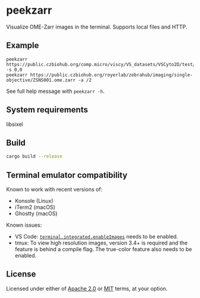 # peekzarr

Visualize OME-Zarr images in the terminal.
Supports local files and HTTP.

## Example

```
peekzarr https://public.czbiohub.org/comp.micro/viscy/VS_datasets/VSCyto2D/test/a549_hoechst_cellmask_test.zarr/0/0/0 -s 0,0
peekzarr https://public.czbiohub.org/royerlab/zebrahub/imaging/single-objective/ZSNS001.ome.zarr -a /2
```

See full help message with `peekzarr -h`.

## System requirements

libsixel

## Build

```sh
cargo build --release
```

## Terminal emulator compatibility

Known to work with recent versions of:

- Konsole (Linux)
- iTerm2 (macOS)
- Ghostty (macOS)

Known issues:

- VS Code: [`terminal.integrated.enableImages`](vscode://settings/terminal.integrated.enableImages) needs to be enabled.
- tmux: To view high resolution images, version 3.4+ is required and the feature is behind a compile flag. The true-color feature also needs to be enabled.

## License

Licensed under either of
[Apache 2.0](./LICENSES/Apache-2.0.txt) or [MIT](./LICENSES/MIT.txt) terms,
at your option.
